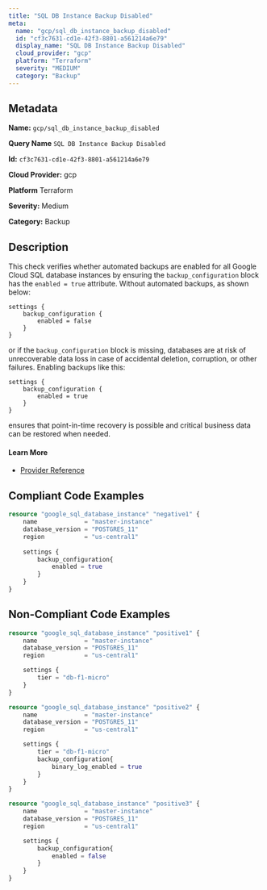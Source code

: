 ```yaml
---
title: "SQL DB Instance Backup Disabled"
meta:
  name: "gcp/sql_db_instance_backup_disabled"
  id: "cf3c7631-cd1e-42f3-8801-a561214a6e79"
  display_name: "SQL DB Instance Backup Disabled"
  cloud_provider: "gcp"
  platform: "Terraform"
  severity: "MEDIUM"
  category: "Backup"
---
```

## Metadata

**Name:** `gcp/sql_db_instance_backup_disabled`

**Query Name** `SQL DB Instance Backup Disabled`

**Id:** `cf3c7631-cd1e-42f3-8801-a561214a6e79`

**Cloud Provider:** gcp

**Platform** Terraform

**Severity:** Medium

**Category:** Backup

## Description
This check verifies whether automated backups are enabled for all Google Cloud SQL database instances by ensuring the `backup_configuration` block has the `enabled = true` attribute. Without automated backups, as shown below:

```
settings {
    backup_configuration {
        enabled = false
    }
}
```

or if the `backup_configuration` block is missing, databases are at risk of unrecoverable data loss in case of accidental deletion, corruption, or other failures. Enabling backups like this:

```
settings {
    backup_configuration {
        enabled = true
    }
}
```

ensures that point-in-time recovery is possible and critical business data can be restored when needed.

#### Learn More

 - [Provider Reference](https://registry.terraform.io/providers/hashicorp/google/latest/docs/resources/sql_database_instance)


## Compliant Code Examples
```terraform
resource "google_sql_database_instance" "negative1" {
    name             = "master-instance"
    database_version = "POSTGRES_11"
    region           = "us-central1"
 
    settings {
        backup_configuration{
            enabled = true
        }
    }
}

```
## Non-Compliant Code Examples
```terraform
resource "google_sql_database_instance" "positive1" {
    name             = "master-instance"
    database_version = "POSTGRES_11"
    region           = "us-central1"

    settings {
        tier = "db-f1-micro"
    }
}

resource "google_sql_database_instance" "positive2" {
    name             = "master-instance"
    database_version = "POSTGRES_11"
    region           = "us-central1"

    settings {
        tier = "db-f1-micro"
        backup_configuration{
            binary_log_enabled = true
        }
    }
}

resource "google_sql_database_instance" "positive3" {
    name             = "master-instance"
    database_version = "POSTGRES_11"
    region           = "us-central1"

    settings {
        backup_configuration{
            enabled = false
        }
    }
}


```